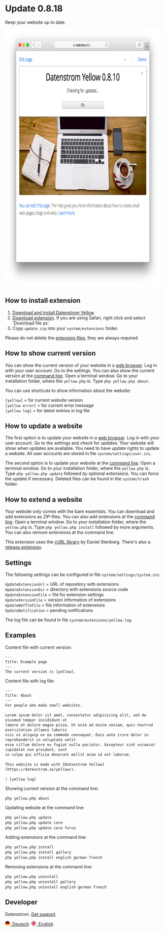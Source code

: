 Update 0.8.18
=============
Keep your website up to date.

<p align="center"><img src="update-screenshot.png?raw=true" width="795" height="836" alt="Screenshot"></p>

## How to install extension

1. [Download and install Datenstrom Yellow](https://github.com/datenstrom/yellow/).
2. [Download extension](https://github.com/datenstrom/yellow-extensions/raw/master/zip/update.zip). If you are using Safari, right click and select 'Download file as'.
3. Copy `update.zip` into your `system/extensions` folder.

Please do not delete the [extension files](extension.ini), they are always required.

## How to show current version

You can show the current version of your website in a [web browser](https://github.com/datenstrom/yellow-extensions/tree/master/features/edit). Log in with your user account. Go to the settings. You can also show the current version at the [command line](https://github.com/datenstrom/yellow-extensions/tree/master/features/command). Open a terminal window. Go to your installation folder, where the `yellow.php` is. Type `php yellow.php about`. 

You can use shortcuts to show information about the website:

`[yellow]` = for current website version  
`[yellow error]` = for current error message  
`[yellow log]` = for latest entries in log file  

## How to update a website

The first option is to update your website in a [web browser](https://github.com/datenstrom/yellow-extensions/tree/master/features/edit). Log in with your user account. Go to the settings and check for updates. Your website will show when updates are available. You need to have update rights to update a website. All user accounts are stored in file `system/settings/user.ini`. 

The second option is to update your website at the [command line](https://github.com/datenstrom/yellow-extensions/tree/master/features/command). Open a terminal window. Go to your installation folder, where the `yellow.php` is. Type `php yellow.php update` followed by optional extensions. You can force the update if necessary. Deleted files can be found in the `system/trash` folder.

## How to extend a website

Your website only comes with the bare essentials. You can download and add extensions as ZIP-files. You can also add extensions at the [command line](https://github.com/datenstrom/yellow-extensions/tree/master/features/command). Open a terminal window. Go to your installation folder, where the `yellow.php` is. Type `php yellow.php install` followed by more arguments. You can also remove extensions at the command line.

This extension uses the [cURL library](https://github.com/curl/curl) by Daniel Stenberg. There's also a [release extension](https://github.com/datenstrom/yellow-extensions/tree/master/features/release).

## Settings

The following settings can be configured in file `system/settings/system.ini`:

`UpdateExtensionUrl` = URL of repository with extensions  
`UpdateExtensionDir` = directory with extensions source code  
`UpdateExtensionFile` = file for extension settings  
`UpdateVersionFile` = version information of extensions  
`UpdateWaffleFile` = file information of extensions  
`UpdateNotification` = pending notifications  

The log file can be found in file `system/extensions/yellow.log`.

## Examples

Content file with current version:

    ---
    Title: Example page
    ---
    The current version is [yellow].

Content file with log file:

    ---
    Title: About
    ---
    For people who make small websites.
    
    Lorem ipsum dolor sit amet, consectetur adipisicing elit, sed do eiusmod tempor incididunt ut 
    labore et dolore magna pizza. Ut enim ad minim veniam, quis nostrud exercitation ullamco laboris 
    nisi ut aliquip ex ea commodo consequat. Duis aute irure dolor in reprehenderit in voluptate velit 
    esse cillum dolore eu fugiat nulla pariatur. Excepteur sint occaecat cupidatat non proident, sunt 
    in culpa qui officia deserunt mollit anim id est laborum.
    
    This website is made with [Datenstrom Yellow](https://datenstrom.se/yellow/).

    ! [yellow log]

Showing current version at the command line:
 
`php yellow.php about`  

Updating website at the command line:
 
`php yellow.php update`  
`php yellow.php update core`  
`php yellow.php update core force`  

Adding extensions at the command line:

`php yellow.php install`  
`php yellow.php install gallery`  
`php yellow.php install english german french`  

Removing extensions at the command line:

`php yellow.php uninstall`  
`php yellow.php uninstall gallery`  
`php yellow.php uninstall english german french`  

## Developer

Datenstrom. [Get support](https://datenstrom.se/yellow/help/).

<p>
<a href="README-de.md"><img src="https://raw.githubusercontent.com/datenstrom/yellow-extensions/master/features/help/language-de.png" width="15" height="15" alt="Deutsch">&nbsp; Deutsch</a>&nbsp;
<a href="README.md"><img src="https://raw.githubusercontent.com/datenstrom/yellow-extensions/master/features/help/language-en.png" width="15" height="15" alt="English">&nbsp; English</a>&nbsp;
</p>
